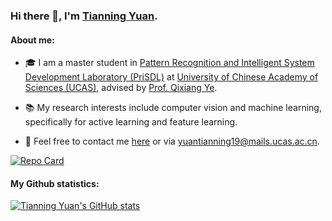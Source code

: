 ### Hi there 👋, I'm [Tianning Yuan](https://yuantn.github.io/).

#### About me:
- 🎓 I am a master student in [Pattern Recognition and Intelligent System Development Laboratory (PriSDL)](http://lamp.ucas.ac.cn) at [University of Chinese Academy of Sciences (UCAS)](http://english.ucas.ac.cn/), advised by [Prof. Qixiang Ye](http://people.ucas.ac.cn/~qxye?language=en).

- 📚 My research interests include computer vision and machine learning, specifically for active learning and feature learning.

- 📧 Feel free to contact me [here](https://github.com/yuantn/yuantn/issues) or via yuantianning19@mails.ucas.ac.cn.

[![Repo Card](https://github-readme-stats.vercel.app/api/pin/?username=yuantn&repo=MIAL&show_owner=true&theme=tokyonight&bg_color=00000000)](https://github.com/yuantn/MIAL)

#### My Github statistics:
[![Tianning Yuan's GitHub stats](https://github-readme-stats.vercel.app/api?username=yuantn&show_icons=true&include_all_commits=true&theme=tokyonight&bg_color=00000000)](https://github.com/yuantn) 

<!--
[![Top Langs](https://github-readme-stats.vercel.app/api/top-langs/?username=yuantn&layout=compact&theme=merko)](https://github.com/yuantn)
-->
<!--
**yuantn/yuantn** is a ✨ _special_ ✨ repository because its `README.md` (this file) appears on your GitHub profile.

Here are some ideas to get you started:

- 🔭 I’m currently working on ...
- 🌱 I’m currently learning ...
- 👯 I’m looking to collaborate on ...
- 🤔 I’m looking for help with ...
- 💬 Ask me about ...
- 📫 How to reach me: ...
- 😄 Pronouns: ...
- ⚡ Fun fact: ...
-->
